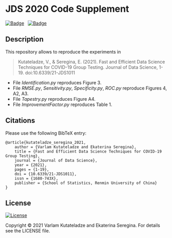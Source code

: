 # JDS 2020 Code Supplement
[![Badge](https://img.shields.io/static/v1?label=DOI&message=10.6339/21-JDS1011&logo=read-the-docs&logoColor=informational&labelColor=grey&color=informational&style=for-the-badge)](https://doi.org/10.6339/21-JDS1011)&nbsp;&nbsp;
[![Badge](https://img.shields.io/static/v1?label=&message=Colab&logo=google-colab&labelColor=grey&color=orange&style=for-the-badge)](https://tinyurl.com/y4vo86sb)

## Description

This repository allows to reproduce the experiments in 
> Kutateladze, V., & Seregina, E. (2021). Fast and Efficient Data Science Techniques for COVID-19 Group Testing. Journal of Data Science, 1-19. doi:10.6339/21-JDS1011

- File <i>Identification.py</i> reproduces Figure 3.
- File <i>RMSE.py</i>, <i>Sensitivity.py</i>, <i>Specificity.py</i>, <i>ROC.py</i> reproduce Figures 4, A2, A3.
- File <i>Tapestry.py</i> reproduces Figure A4.
- File <i>ImprovementFactor.py</i> reproduces Table 1.

## Citations
Please use the following BibTeX entry:
```
@article{kutateladze_seregina_2021,
    author = {Varlam Kutateladze and Ekaterina Seregina},
    title = {Fast and Efficient Data Science Techniques for COVID-19 Group Testing},
    journal = {Journal of Data Science},
    year = {2021},
    pages = {1-19},
    doi = {10.6339/21-JDS1011},
    issn = {1680-743X},
    publisher = {School of Statistics, Renmin University of China}
}
```
## License 
[![License](https://img.shields.io/static/v1?label=license&message=MIT&labelColor=grey&color=success&style=flat-square)](http://choosealicense.com/licenses/mit/)


Copyright © 2021 Varlam Kutateladze and Ekaterina Seregina. For details see the LICENSE file.

